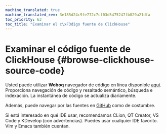 ```yaml
---
machine_translated: true
machine_translated_rev: 3e185d24c9fe772c7cf03d5475247fb829a21dfa
toc_priority: 63
toc_title: "Examinar el c\xF3digo fuente de ClickHouse"
---
```


# Examinar el código fuente de ClickHouse {#browse-clickhouse-source-code}

Usted puede utilizar **Woboq** navegador de código en línea disponible [aqui](https://clickhouse.tech/codebrowser/html_report///ClickHouse/src/index.html). Proporciona navegación de código y resaltado semántico, búsqueda e indexación. La instantánea de código se actualiza diariamente.

Además, puede navegar por las fuentes en [GitHub](https://github.com/ClickHouse/ClickHouse) como de costumbre.

Si está interesado en qué IDE usar, recomendamos CLion, QT Creator, VS Code y KDevelop (con advertencias). Puedes usar cualquier IDE favorito. Vim y Emacs también cuentan.
